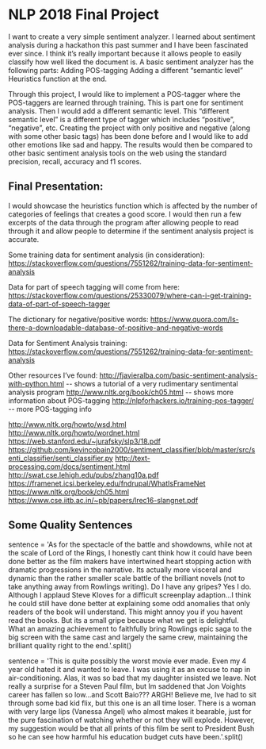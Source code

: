 # NLP 2018 Final Project 

I want to create a very simple sentiment analyzer. I learned about sentiment analysis during a hackathon this past summer and I have been fascinated ever since. I think it’s really important because it allows people to easily classify how well liked the document is. 
A basic sentiment analyzer has the following parts: 
Adding POS-tagging 
Adding a different “semantic level” 
Heuristics function at the end. 

Through this project, I would like to implement a POS-tagger where the POS-taggers are learned through training. This is part one for sentiment analysis. Then I would add a different semantic level. This “different semantic level” is a different type of tagger which includes “positive”, “negative”, etc. Creating the project with only positive and negative (along with some other basic tags) has been done before and I would like to add other emotions like sad and happy. The results would then be compared to other basic sentiment analysis tools on the web using the standard precision, recall, accuracy and f1 scores. 

## Final Presentation: 
I would showcase the heuristics function which is affected by the number of categories of feelings that creates a good score. I would then run a few excerpts of the data through the program after allowing people to read through it and allow people to determine if the sentiment analysis project is accurate. 

Some training data for sentiment analysis (in consideration):
https://stackoverflow.com/questions/7551262/training-data-for-sentiment-analysis 

Data for part of speech tagging will come from here: 
https://stackoverflow.com/questions/25330079/where-can-i-get-training-data-of-part-of-speech-tagger

The dictionary for negative/positive words: https://www.quora.com/Is-there-a-downloadable-database-of-positive-and-negative-words 

Data for Sentiment Analysis training: 
https://stackoverflow.com/questions/7551262/training-data-for-sentiment-analysis 


Other resources I’ve found: 
http://fjavieralba.com/basic-sentiment-analysis-with-python.html -- shows a tutorial of a very rudimentary sentimental analysis program
http://www.nltk.org/book/ch05.html -- shows more information about POS-tagging
http://nlpforhackers.io/training-pos-tagger/ -- more POS-tagging info


http://www.nltk.org/howto/wsd.html
http://www.nltk.org/howto/wordnet.html
https://web.stanford.edu/~jurafsky/slp3/18.pdf
https://github.com/kevincobain2000/sentiment_classifier/blob/master/src/senti_classifier/senti_classifier.py
http://text-processing.com/docs/sentiment.html
http://swat.cse.lehigh.edu/pubs/zhang10a.pdf
https://framenet.icsi.berkeley.edu/fndrupal/WhatIsFrameNet
https://www.nltk.org/book/ch05.html
https://www.cse.iitb.ac.in/~pb/papers/lrec16-slangnet.pdf


## Some Quality Sentences
sentence = 'As for the spectacle of the battle and showdowns, while not at the scale of Lord of the Rings, I honestly cant think how it could have been done better as the film makers have intertwined heart stopping action with dramatic progressions in the narrative. Its actually more visceral and dynamic than the rather smaller scale battle of the brilliant novels (not to take anything away from Rowlings writing). Do I have any gripes? Yes I do. Although I applaud Steve Kloves for a difficult screenplay adaption...I think he could still have done better at explaining some odd anomalies that only readers of the book will understand. This might annoy you if you havent read the books. But its a small gripe because what we get is delightful. What an amazing achievement to faithfully bring Rowlings epic saga to the big screen with the same cast and largely the same crew, maintaining the brilliant quality right to the end.'.split()

sentence = 'This is quite possibly the worst movie ever made. Even my 4 year old hated it and wanted to leave. I was using it as an excuse to nap in air-conditioning. Alas, it was so bad that my daughter insisted we leave. Not really a surprise for a Steven Paul film, but Im saddened that Jon Voights career has fallen so low...and Scott Baio??? ARGH! Believe me, Ive had to sit through some bad kid flix, but this one is an all time loser. There is a woman with very large lips (Vanessa Angel) who almost makes it bearable, just for the pure fascination of watching whether or not they will explode. However, my suggestion would be that all prints of this film be sent to President Bush so he can see how harmful his education budget cuts have been.'.split()
